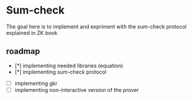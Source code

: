 # Sum-check

The goal here is to implement and expriment with the sum-check protocol explained in ZK book

## roadmap

- [*] implementing needed libraries (equation)
- [*] implementing sum-check protocol
- [ ] implementing gkr
- [ ] implementing non-interactive version of the prover
